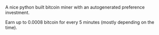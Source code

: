 A nice python built bitcoin miner with an autogenerated preference investment.

Earn up to 0.0008 bitcoin for every 5 minutes (mostly depending on the time).
